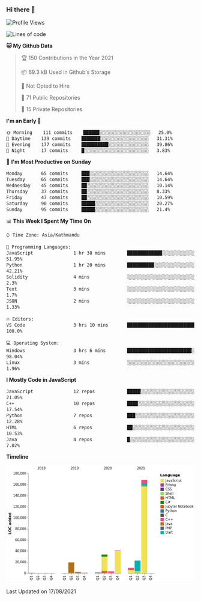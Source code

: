 ### Hi there 👋


<!--START_SECTION:waka-->
![Profile Views](http://img.shields.io/badge/Profile%20Views-4-blue)

![Lines of code](https://img.shields.io/badge/From%20Hello%20World%20I%27ve%20Written-306046%20lines%20of%20code-blue)

**🐱 My Github Data** 

> 🏆 150 Contributions in the Year 2021
 > 
> 📦 69.3 kB Used in Github's Storage 
 > 
> 🚫 Not Opted to Hire
 > 
> 📜 71 Public Repositories 
 > 
> 🔑 15 Private Repositories  
 > 
**I'm an Early 🐤** 

```text
🌞 Morning    111 commits    ██████░░░░░░░░░░░░░░░░░░░   25.0% 
🌆 Daytime    139 commits    ███████░░░░░░░░░░░░░░░░░░   31.31% 
🌃 Evening    177 commits    ██████████░░░░░░░░░░░░░░░   39.86% 
🌙 Night      17 commits     █░░░░░░░░░░░░░░░░░░░░░░░░   3.83%

```
📅 **I'm Most Productive on Sunday** 

```text
Monday       65 commits     ███░░░░░░░░░░░░░░░░░░░░░░   14.64% 
Tuesday      65 commits     ███░░░░░░░░░░░░░░░░░░░░░░   14.64% 
Wednesday    45 commits     ██░░░░░░░░░░░░░░░░░░░░░░░   10.14% 
Thursday     37 commits     ██░░░░░░░░░░░░░░░░░░░░░░░   8.33% 
Friday       47 commits     ██░░░░░░░░░░░░░░░░░░░░░░░   10.59% 
Saturday     90 commits     █████░░░░░░░░░░░░░░░░░░░░   20.27% 
Sunday       95 commits     █████░░░░░░░░░░░░░░░░░░░░   21.4%

```


📊 **This Week I Spent My Time On** 

```text
⌚︎ Time Zone: Asia/Kathmandu

💬 Programming Languages: 
JavaScript               1 hr 38 mins        █████████████░░░░░░░░░░░░   51.95% 
Python                   1 hr 20 mins        ██████████░░░░░░░░░░░░░░░   42.21% 
Solidity                 4 mins              ░░░░░░░░░░░░░░░░░░░░░░░░░   2.3% 
Text                     3 mins              ░░░░░░░░░░░░░░░░░░░░░░░░░   1.7% 
JSON                     2 mins              ░░░░░░░░░░░░░░░░░░░░░░░░░   1.33%

🔥 Editors: 
VS Code                  3 hrs 10 mins       █████████████████████████   100.0%

💻 Operating System: 
Windows                  3 hrs 6 mins        ████████████████████████░   98.04% 
Linux                    3 mins              ░░░░░░░░░░░░░░░░░░░░░░░░░   1.96%

```

**I Mostly Code in JavaScript** 

```text
JavaScript               12 repos            █████░░░░░░░░░░░░░░░░░░░░   21.05% 
C++                      10 repos            ████░░░░░░░░░░░░░░░░░░░░░   17.54% 
Python                   7 repos             ███░░░░░░░░░░░░░░░░░░░░░░   12.28% 
HTML                     6 repos             ██░░░░░░░░░░░░░░░░░░░░░░░   10.53% 
Java                     4 repos             █░░░░░░░░░░░░░░░░░░░░░░░░   7.02%

```


**Timeline**

![Chart not found](https://raw.githubusercontent.com/voidash/voidash/main/charts/bar_graph.png) 


 Last Updated on 17/08/2021
<!--END_SECTION:waka-->


<!--
**voidash/voidash** is a ✨ _special_ ✨ repository because its `README.md` (this file) appears on your GitHub profile.

Here are some ideas to get you started:

- 🔭 I’m currently working on ...
- 🌱 I’m currently learning ...
- 👯 I’m looking to collaborate on ...
- 🤔 I’m looking for help with ...
- 💬 Ask me about ...
- 📫 How to reach me: ...
- 😄 Pronouns: ...
- ⚡ Fun fact: ...
-->
